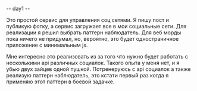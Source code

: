 
-- day1 --

Это простой сервис для управления соц сетями. Я пишу пост и публикую фотку, а сервис загружает все в мои социальные сети.
Для реализации я решил выбрать паттерн наблюдатель. Для веб морды пока ничего не придумал, но, вероятно, это будет одностраничное приложение с минимальным js.

Мне интересно это реализовать из за того что нужно будет работать с несколькими api различных социалок. Такого опыта у меня нет, и я убью двух зайцев одной пушкой.
Потренеруюсь с api социалок а также реализую паттерн наблюдатель, это кстати первый раз когда я применяю этот паттерн в боевой задачке.